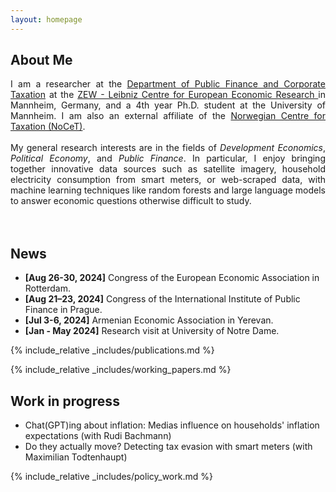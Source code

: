 ```yaml
---
layout: homepage
---
```


## About Me

<div style="text-align: justify">I am a researcher at the <a href="https://www.zew.de/en/research-at-zew/corporate-taxation-and-public-finance" target="_blank">Department of Public Finance and Corporate Taxation</a>
at the <a href="https://www.zew.de/en/" target="_blank">ZEW - Leibniz Centre for European Economic Research </a> in Mannheim, Germany, and a 4th year 
Ph.D. student at the University of Mannheim. I am also an external affiliate of the <a href="https://www.nhh.no/en/research-centres/nocet/" target="_blank">Norwegian Centre for Taxation (NoCeT)</a>.
<br/><br/>
My general research interests are in the fields of <em>Development Economics</em>, <em>Political Economy</em>, and <em>Public Finance</em>. 
In particular, I enjoy bringing together innovative data sources such as satellite imagery, household electricity consumption from smart meters, or 
web-scraped data, with machine learning techniques like random forests and large language models to answer economic questions otherwise difficult to study. </div>
<br/><br/>

## News

- **[Aug 26-30, 2024]** Congress of the European Economic Association in Rotterdam.
- **[Aug 21–23, 2024]** Congress of the International Institute of Public Finance in Prague.
- **[Jul 3-6, 2024]** Armenian Economic Association in Yerevan.
- **[Jan - May 2024]** Research visit at University of Notre Dame.


{% include_relative _includes/publications.md %}

{% include_relative _includes/working_papers.md %}

## Work in progress

- Chat(GPT)ing about inflation: Medias influence on households' inflation expectations (with Rudi Bachmann)
- Do they actually move? Detecting tax evasion with smart meters (with Maximilian Todtenhaupt)

{% include_relative _includes/policy_work.md %}